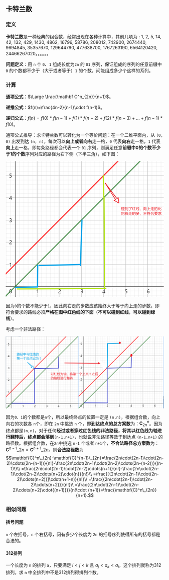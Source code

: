 ## 卡特兰数

### 定义

**卡特兰数**是一种经典的组合数，经常出现在各种计算中，其前几项为 : 1, 2, 5, 14, 42, 132, 429, 1430, 4862, 16796, 58786, 208012, 742900, 2674440, 9694845, 35357670, 129644790, 477638700, 1767263190, 6564120420, 24466267020。。。。。。

**问题定义**：用 `n` 个 `0`、`1` 组成长度为`2n` 的 `01` 序列，保证组成的序列的任意前缀中 `0` 的个数都不少于（大于或者等于）`1` 的个数，问能组成多少个这样的系列。

### 计算

**通项公式**：$\Large \frac{\mathbf C^n_{2n}}{n+1}$。

**递推公式**：$f(n)=\frac{4n-2}{n-1}\cdot f(n-1)$。

**递归公式**：$f(n)=f(0)*f(n-1)+f(1)*f(n-2)+f(2)*f(n-3)+...+f(n-1)*f(0)$。

通项公式推导：求卡特兰数可以转化为一个等价问题：在一个二维平面内，从 `(0, 0)` 出发到达 `(n, n)`，每次可以**向上或者向右**走一格，`0` 代表**向右**走一格，`1` 代表**向上**走一格，即每条路径都会代表一个 `01` 序列，则满足任意**前缀中0的个数不少于1的个数**序列对应的路径为右下侧（下半三角），如下图：

![image-20230824200700450](typora文档图片/image-20230824200700450.png)

因为`0`的个数不能少于`1`，因此向右走的步数应该始终大于等于向上走的步数，即符合要求的路线必须**严格在图中红色线的下面**（**不可以碰到红线**，**可以碰到绿线**）。

考虑一个非法路径：

![image-20230824202433192](typora文档图片/image-20230824202433192.png)

因为`0、1`的个数都是`n`个，所以最终终点的位置一定是 `(n,n)`，根据组合数，向上向右的次数各 `n`个，即在 `2n` 中挑选 `n` 个，即**到达终点的总方案数**为：$\mathbf{C}^n_{2n}$。因为终点都是`(n,n)`，对于任何**经过或者穿过红色线的非法路径，将其以红色线为轴进行翻转后，终点都会落到**`(n-1,n+1)`，也就说非法路径等效于到达点 `(n-1,n+1)` 的路径数。根据组合数，在`2n`中挑选 `n-1` 个或者 `n+1`个，**不合法路径总方案数**为：$\mathbf{C}^{n-1}\_{2n}=\mathbf{C}^{n+1}\_{2n}$。则**合法路径数**为 $$\mathbf{C}^n\_{2n}-\mathbf{C}^{n-1}\_{2n}=\frac{2n\cdot(2n-1)\cdot(2n-2)\cdots(2n-(n-1))}{n!}-\frac{2n\cdot(2n-1)\cdot(2n-2)\cdots(2n-(n-2))}{(n-1)!}\\ =\frac{2n\cdot(2n-1)\cdot(2n-2)\cdots(n+1)}{n!}-\frac{2n\cdot(2n-1)\cdot(2n-2)\cdots(n+2)\cdot{n}}{n!}\\ =\frac{[{2n\cdot(2n-1)\cdot(2n-2)\cdots(n+2)}]\cdot(n+1-n)}{n!}\\ =\frac{{2n\cdot(2n-1)\cdot(2n-2)\cdots(n+2)}}{n!}\\ =\frac{{2n\cdot(2n-1)\cdot(2n-2)\cdots(n+2)\cdot{(n+1)}}}{n!\cdot (n+1)}=\frac{\mathbf{C}^n\_{2n}}{n+1}.$$

### 相似问题

#### **括号问题** 

`n` 个左括号，`n` 个右括号，问有多少个长度为 `2n` 的括号序列使得所有的括号都是合法的。

#### 312排列

一个长度为 `n` 的排列 `a`，只要满足 $i<j<k$ 且 $a_j<a_k<a_i$，这个排列就称为312排列。求 `n` 中全排列中不是312排列得排列个数。

